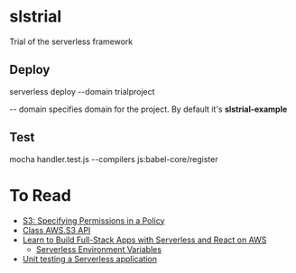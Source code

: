 # slstrial
Trial of the serverless framework

## Deploy

serverless deploy --domain trialproject

-- domain specifies domain for the project. By default it's **slstrial-example** 

## Test

mocha handler.test.js --compilers js:babel-core/register

# To Read

* [S3: Specifying Permissions in a Policy](https://docs.aws.amazon.com/AmazonS3/latest/dev/using-with-s3-actions.html)
* [Class AWS.S3 API](https://docs.aws.amazon.com/AWSJavaScriptSDK/latest/AWS/S3.html)
* [Learn to Build Full-Stack Apps with Serverless and React on AWS](https://serverless-stack.com) 
  * [Serverless Environment Variables](https://serverless-stack.com/chapters/serverless-environment-variables.html)
* [Unit testing a Serverless application](https://medium.com/a-man-with-no-server/unit-testing-a-serverless-application-b0e877142be5)